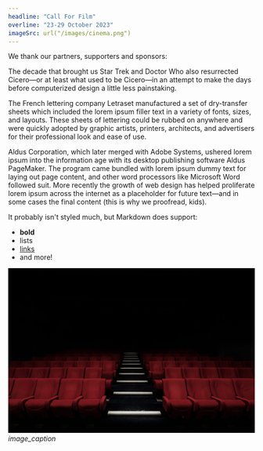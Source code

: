 ```yaml
---
headline: "Call For Film"
overline: "23-29 October 2023"
imageSrc: url("/images/cinema.png")
---
```


We thank our partners, supporters and sponsors:

The decade that brought us Star Trek and Doctor Who also resurrected Cicero—or at least what used to be Cicero—in an attempt to make the days before computerized design a little less painstaking.

The French lettering company Letraset manufactured a set of dry-transfer sheets which included the lorem ipsum filler text in a variety of fonts, sizes, and layouts. These sheets of lettering could be rubbed on anywhere and were quickly adopted by graphic artists, printers, architects, and advertisers for their professional look and ease of use.

Aldus Corporation, which later merged with Adobe Systems, ushered lorem ipsum into the information age with its desktop publishing software Aldus PageMaker. The program came bundled with lorem ipsum dummy text for laying out page content, and other word processors like Microsoft Word followed suit. More recently the growth of web design has helped proliferate lorem ipsum across the internet as a placeholder for future text—and in some cases the final content (this is why we proofread, kids).

It probably isn't styled much, but Markdown does support:
- **bold**
- lists
- [links](https://astro.build)
- and more!

![A starry night sky.](../../../public/images/auditorium-stadium.jpeg)
*image_caption*